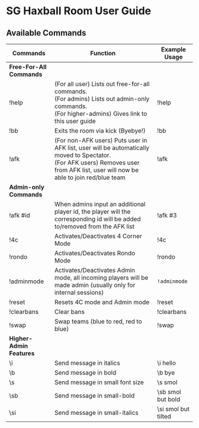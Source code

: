 # SG Haxball Room User Guide

## Available Commands

| Commands | Function | Example Usage |
| --- | --- | --- |
| **Free-For-All Commands** |
| !help | (For all user) Lists out free-for-all commands. <br> (For admins) Lists out admin-only commands. <br> (For higher-admins) Gives link to this user guide | !help |
| !bb | Exits the room via kick (Byebye!) | !bb |
| !afk | (For non-AFK users) Puts user in AFK list, user will be automatically moved to Spectator. <br> (For AFK users) Removes user from AFK list, user will now be able to join red/blue team | !afk 
| **Admin-only Commands** |
| !afk #id | When admins input an additional player id, the player will the corresponding id will be added to/removed from the AFK list | !afk #3 |
| !4c | Activates/Deactivates 4 Corner Mode | !4c |
| !rondo | Activates/Deactivates Rondo Mode | !rondo |
| !adminmode | Activates/Deactivates Admin mode, all incoming players will be made admin (usually only for internal sessions) | `!adminmode` |
| !reset | Resets 4C mode and Admin mode | !reset |
| !clearbans | Clear bans | !clearbans |
| !swap | Swap teams (blue to red, red to blue) | !swap |
| **Higher-Admin Features** |
| \i | Send message in italics | \i hello |
| \b | Send message in bold | \b bye |
| \s | Send message in small font size | \s smol |
| \sb | Send message in small-bold | \sb smol but bold |
| \si | Send message in small-italics | \si smol but tilted |

